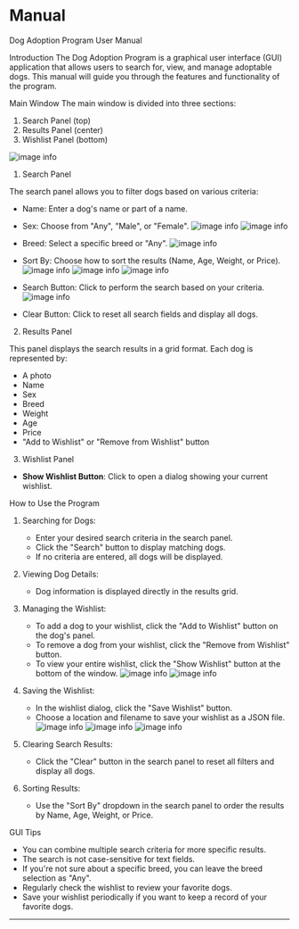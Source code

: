 # Manual 


Dog Adoption Program User Manual

Introduction
The Dog Adoption Program is a graphical user interface (GUI) application that allows users to search for, view, and manage adoptable dogs. This manual will guide you through the features and functionality of the program.

Main Window
The main window is divided into three sections:
1. Search Panel (top)
2. Results Panel (center)
3. Wishlist Panel (bottom)

![image info](ManualScreenshots/AddToWishlist.png)

1. Search Panel

The search panel allows you to filter dogs based on various criteria:

- Name: Enter a dog's name or part of a name.
- Sex: Choose from "Any", "Male", or "Female".
![image info](ManualScreenshots/AllMale.png)
![image info](ManualScreenshots/AllFemale.png)

- Breed: Select a specific breed or "Any".
![image info](ManualScreenshots/SpecificDogBreed.png)

- Sort By: Choose how to sort the results (Name, Age, Weight, or Price).
![image info](ManualScreenshots/SortbyAge.png)
![image info](ManualScreenshots/SortbyPrice.png)
![image info](ManualScreenshots/SortbyWeight.png)

- Search Button: Click to perform the search based on your criteria.
![image info](ManualScreenshots/SearchbyName.png)

- Clear Button: Click to reset all search fields and display all dogs.

2. Results Panel

This panel displays the search results in a grid format. Each dog is represented by:
- A photo
- Name
- Sex
- Breed
- Weight
- Age
- Price
- "Add to Wishlist" or "Remove from Wishlist" button

3. Wishlist Panel

- **Show Wishlist Button**: Click to open a dialog showing your current wishlist.

How to Use the Program

1. Searching for Dogs:
    - Enter your desired search criteria in the search panel.
    - Click the "Search" button to display matching dogs.
    - If no criteria are entered, all dogs will be displayed.

2. Viewing Dog Details:
    - Dog information is displayed directly in the results grid.

3. Managing the Wishlist:
    - To add a dog to your wishlist, click the "Add to Wishlist" button on the dog's panel.
    - To remove a dog from your wishlist, click the "Remove from Wishlist" button.
    - To view your entire wishlist, click the "Show Wishlist" button at the bottom of the window.
  ![image info](ManualScreenshots/DogsOnWishList.png)
  ![image info](ManualScreenshots/WishList.png)

4. Saving the Wishlist:
    - In the wishlist dialog, click the "Save Wishlist" button.
    - Choose a location and filename to save your wishlist as a JSON file.
  ![image info](ManualScreenshots/SaveWishListAs.png)
  ![image info](ManualScreenshots/SaveSucessful.png)
  ![image info](ManualScreenshots/DogTestJsonFile.png)

5. Clearing Search Results:
    - Click the "Clear" button in the search panel to reset all filters and display all dogs.

6. Sorting Results:
    - Use the "Sort By" dropdown in the search panel to order the results by Name, Age, Weight, or Price.

GUI Tips
- You can combine multiple search criteria for more specific results.
- The search is not case-sensitive for text fields.
- If you're not sure about a specific breed, you can leave the breed selection as "Any".
- Regularly check the wishlist to review your favorite dogs.
- Save your wishlist periodically if you want to keep a record of your favorite dogs.

---
